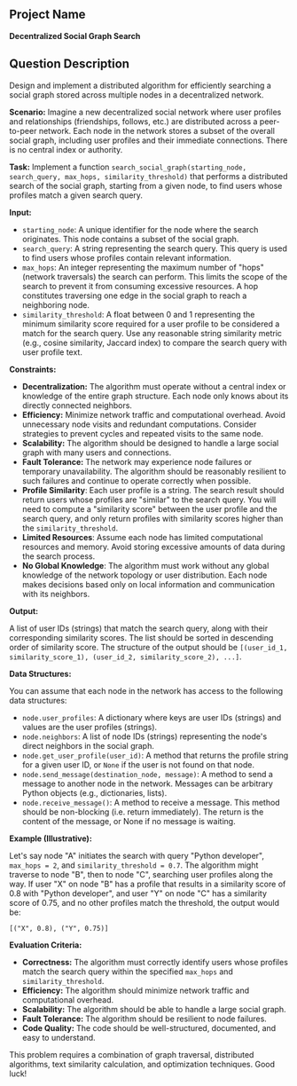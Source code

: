 ## Project Name

**Decentralized Social Graph Search**

## Question Description

Design and implement a distributed algorithm for efficiently searching a social graph stored across multiple nodes in a decentralized network.

**Scenario:** Imagine a new decentralized social network where user profiles and relationships (friendships, follows, etc.) are distributed across a peer-to-peer network. Each node in the network stores a subset of the overall social graph, including user profiles and their immediate connections. There is no central index or authority.

**Task:** Implement a function `search_social_graph(starting_node, search_query, max_hops, similarity_threshold)` that performs a distributed search of the social graph, starting from a given node, to find users whose profiles match a given search query.

**Input:**

*   `starting_node`:  A unique identifier for the node where the search originates. This node contains a subset of the social graph.
*   `search_query`: A string representing the search query.  This query is used to find users whose profiles contain relevant information.
*   `max_hops`: An integer representing the maximum number of "hops" (network traversals) the search can perform. This limits the scope of the search to prevent it from consuming excessive resources.  A hop constitutes traversing one edge in the social graph to reach a neighboring node.
*   `similarity_threshold`: A float between 0 and 1 representing the minimum similarity score required for a user profile to be considered a match for the search query. Use any reasonable string similarity metric (e.g., cosine similarity, Jaccard index) to compare the search query with user profile text.

**Constraints:**

*   **Decentralization:** The algorithm must operate without a central index or knowledge of the entire graph structure. Each node only knows about its directly connected neighbors.
*   **Efficiency:** Minimize network traffic and computational overhead.  Avoid unnecessary node visits and redundant computations.  Consider strategies to prevent cycles and repeated visits to the same node.
*   **Scalability:** The algorithm should be designed to handle a large social graph with many users and connections.
*   **Fault Tolerance:** The network may experience node failures or temporary unavailability. The algorithm should be reasonably resilient to such failures and continue to operate correctly when possible.
*   **Profile Similarity**: Each user profile is a string. The search result should return users whose profiles are "similar" to the search query. You will need to compute a "similarity score" between the user profile and the search query, and only return profiles with similarity scores higher than the `similarity_threshold`.
*   **Limited Resources**: Assume each node has limited computational resources and memory. Avoid storing excessive amounts of data during the search process.
*   **No Global Knowledge**: The algorithm must work without any global knowledge of the network topology or user distribution. Each node makes decisions based only on local information and communication with its neighbors.

**Output:**

A list of user IDs (strings) that match the search query, along with their corresponding similarity scores.  The list should be sorted in descending order of similarity score. The structure of the output should be `[(user_id_1, similarity_score_1), (user_id_2, similarity_score_2), ...]`.

**Data Structures:**

You can assume that each node in the network has access to the following data structures:

*   `node.user_profiles`: A dictionary where keys are user IDs (strings) and values are the user profiles (strings).
*   `node.neighbors`: A list of node IDs (strings) representing the node's direct neighbors in the social graph.
*   `node.get_user_profile(user_id)`: A method that returns the profile string for a given user ID, or `None` if the user is not found on that node.
*   `node.send_message(destination_node, message)`: A method to send a message to another node in the network. Messages can be arbitrary Python objects (e.g., dictionaries, lists).
*   `node.receive_message()`: A method to receive a message. This method should be non-blocking (i.e. return immediately). The return is the content of the message, or None if no message is waiting.

**Example (Illustrative):**

Let's say node "A" initiates the search with query "Python developer", `max_hops = 2`, and `similarity_threshold = 0.7`. The algorithm might traverse to node "B", then to node "C", searching user profiles along the way. If user "X" on node "B" has a profile that results in a similarity score of 0.8 with "Python developer", and user "Y" on node "C" has a similarity score of 0.75, and no other profiles match the threshold, the output would be:

`[("X", 0.8), ("Y", 0.75)]`

**Evaluation Criteria:**

*   **Correctness:** The algorithm must correctly identify users whose profiles match the search query within the specified `max_hops` and `similarity_threshold`.
*   **Efficiency:** The algorithm should minimize network traffic and computational overhead.
*   **Scalability:** The algorithm should be able to handle a large social graph.
*   **Fault Tolerance:** The algorithm should be resilient to node failures.
*   **Code Quality:** The code should be well-structured, documented, and easy to understand.

This problem requires a combination of graph traversal, distributed algorithms, text similarity calculation, and optimization techniques. Good luck!
